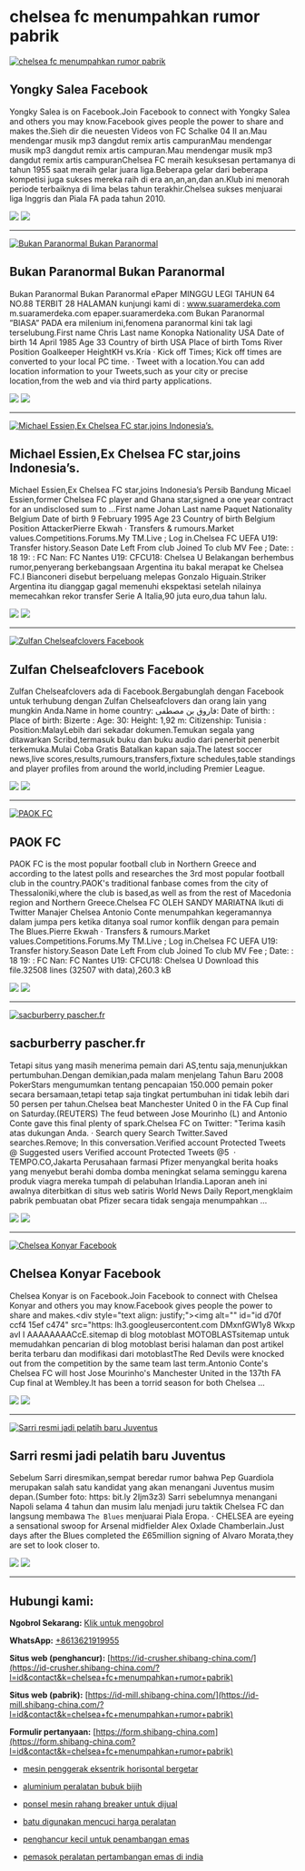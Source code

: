 # chelsea fc menumpahkan rumor pabrik

<a href="https://swt.shibang-china.com/?l=id&img&k=chelsea+fc+menumpahkan+rumor+pabrik" target="_blank">![chelsea fc menumpahkan rumor pabrik](http://static.shibang-china.com/all-800x300/1105.jpg)</a>

## Yongky Salea Facebook
Yongky Salea is on Facebook.Join Facebook to connect with Yongky Salea and others you may know.Facebook gives people the power to share and makes the.Sieh dir die neuesten Videos von FC Schalke 04 II an.Mau mendengar musik mp3 dangdut remix artis campuranMau mendengar musik mp3 dangdut remix artis campuran.Mau mendengar musik mp3 dangdut remix artis campuranChelsea FC meraih kesuksesan pertamanya di tahun 1955 saat meraih gelar juara liga.Beberapa gelar dari beberapa kompetisi juga sukses mereka raih di era an,an,an,dan an.Klub ini menorah periode terbaiknya di lima belas tahun terakhir.Chelsea sukses menjuarai liga Inggris dan Piala FA pada tahun 2010.


<a href="https://whatsapp.shibangsoft.com/WhatsApp.php" target="_blank" title="WhatsApp">![](http://static.shibang-china.com/icon/whatsapp.png)</a> <a href="https://swt.shibang-china.com/?l=id&icon&k=chelsea+fc+menumpahkan+rumor+pabrik" target="_blank">![](http://static.shibang-china.com/icon/chat-id.png)</a>

---

<a href="https://swt.shibang-china.com/?l=id&img&k=chelsea+fc+menumpahkan+rumor+pabrik" target="_blank">![Bukan Paranormal Bukan Paranormal](http://static.shibang-china.com/all-800x300/1032.jpg)</a>

## Bukan Paranormal Bukan Paranormal
Bukan Paranormal Bukan Paranormal ePaper MINGGU LEGI TAHUN 64 NO.88 TERBIT 28 HALAMAN kunjungi kami di : www.suaramerdeka.com m.suaramerdeka.com epaper.suaramerdeka.com Bukan Paranormal ”BIASA” PADA era milenium ini,fenomena paranormal kini tak lagi terselubung.First name Chris Last name Konopka Nationality USA Date of birth 14 April 1985 Age 33 Country of birth USA Place of birth Toms River Position Goalkeeper HeightKH vs.Kr&#237;a&nbsp;&#0183;&#32;Kick off Times; Kick off times are converted to your local PC time.&nbsp;&#0183;&#32;Tweet with a location.You can add location information to your Tweets,such as your city or precise location,from the web and via third party applications.


<a href="https://whatsapp.shibangsoft.com/WhatsApp.php" target="_blank" title="WhatsApp">![](http://static.shibang-china.com/icon/whatsapp.png)</a> <a href="https://swt.shibang-china.com/?l=id&icon&k=chelsea+fc+menumpahkan+rumor+pabrik" target="_blank">![](http://static.shibang-china.com/icon/chat-id.png)</a>

---

<a href="https://swt.shibang-china.com/?l=id&img&k=chelsea+fc+menumpahkan+rumor+pabrik" target="_blank">![Michael Essien,Ex Chelsea FC star,joins Indonesia’s.](http://static.shibang-china.com/all-800x300/45.jpg)</a>

## Michael Essien,Ex Chelsea FC star,joins Indonesia’s.
Michael Essien,Ex Chelsea FC star,joins Indonesia’s Persib Bandung Micael Essien,former Chelsea FC player and Ghana star,signed a one year contract for an undisclosed sum to …First name Johan Last name Paquet Nationality Belgium Date of birth 9 February 1995 Age 23 Country of birth Belgium Position AttackerPierre Ekwah&nbsp;&#0183;&#32;Transfers &amp; rumours.Market values.Competitions.Forums.My TM.Live ; Log in.Chelsea FC UEFA U19: Transfer history.Season Date Left From club Joined To club MV Fee ; Date: : 18 19: : FC Nan: FC Nantes U19: CFCU18: Chelsea U Belakangan berhembus rumor,penyerang berkebangsaan Argentina itu bakal merapat ke Chelsea FC.I Bianconeri disebut berpeluang melepas Gonzalo Higuain.Striker Argentina itu dianggap gagal memenuhi ekspektasi setelah nilainya memecahkan rekor transfer Serie A Italia,90 juta euro,dua tahun lalu.


<a href="https://whatsapp.shibangsoft.com/WhatsApp.php" target="_blank" title="WhatsApp">![](http://static.shibang-china.com/icon/whatsapp.png)</a> <a href="https://swt.shibang-china.com/?l=id&icon&k=chelsea+fc+menumpahkan+rumor+pabrik" target="_blank">![](http://static.shibang-china.com/icon/chat-id.png)</a>

---

<a href="https://swt.shibang-china.com/?l=id&img&k=chelsea+fc+menumpahkan+rumor+pabrik" target="_blank">![Zulfan Chelseafclovers Facebook](http://static.shibang-china.com/all-800x300/1427.jpg)</a>

## Zulfan Chelseafclovers Facebook
Zulfan Chelseafclovers ada di Facebook.Bergabunglah dengan Facebook untuk terhubung dengan Zulfan Chelseafclovers dan orang lain yang mungkin Anda.Name in home country: فاروق بن مصطفى: Date of birth: : Place of birth: Bizerte : Age: 30: Height: 1,92 m: Citizenship: Tunisia : Position:MalayLebih dari sekadar dokumen.Temukan segala yang ditawarkan Scribd,termasuk buku dan buku audio dari penerbit penerbit terkemuka.Mulai Coba Gratis Batalkan kapan saja.The latest soccer news,live scores,results,rumours,transfers,fixture schedules,table standings and player profiles from around the world,including Premier League.


<a href="https://whatsapp.shibangsoft.com/WhatsApp.php" target="_blank" title="WhatsApp">![](http://static.shibang-china.com/icon/whatsapp.png)</a> <a href="https://swt.shibang-china.com/?l=id&icon&k=chelsea+fc+menumpahkan+rumor+pabrik" target="_blank">![](http://static.shibang-china.com/icon/chat-id.png)</a>

---

<a href="https://swt.shibang-china.com/?l=id&img&k=chelsea+fc+menumpahkan+rumor+pabrik" target="_blank">![PAOK FC](http://static.shibang-china.com/all-800x300/863.jpg)</a>

## PAOK FC
PAOK FC is the most popular football club in Northern Greece and according to the latest polls and researches the 3rd most popular football club in the country.PAOK's traditional fanbase comes from the city of Thessaloniki,where the club is based,as well as from the rest of Macedonia region and Northern Greece.Chelsea FC OLEH SANDY MARIATNA Ikuti di Twitter Manajer Chelsea Antonio Conte menumpahkan kegeramannya dalam jumpa pers ketika ditanya soal rumor konflik dengan para pemain The Blues.Pierre Ekwah&nbsp;&#0183;&#32;Transfers &amp; rumours.Market values.Competitions.Forums.My TM.Live ; Log in.Chelsea FC UEFA U19: Transfer history.Season Date Left From club Joined To club MV Fee ; Date: : 18 19: : FC Nan: FC Nantes U19: CFCU18: Chelsea U Download this file.32508 lines (32507 with data),260.3 kB


<a href="https://whatsapp.shibangsoft.com/WhatsApp.php" target="_blank" title="WhatsApp">![](http://static.shibang-china.com/icon/whatsapp.png)</a> <a href="https://swt.shibang-china.com/?l=id&icon&k=chelsea+fc+menumpahkan+rumor+pabrik" target="_blank">![](http://static.shibang-china.com/icon/chat-id.png)</a>

---

<a href="https://swt.shibang-china.com/?l=id&img&k=chelsea+fc+menumpahkan+rumor+pabrik" target="_blank">![sacburberry pascher.fr](http://static.shibang-china.com/all-800x300/1524.jpg)</a>

## sacburberry pascher.fr
Tetapi situs yang masih menerima pemain dari AS,tentu saja,menunjukkan pertumbuhan.Dengan demikian,pada malam menjelang Tahun Baru 2008 PokerStars mengumumkan tentang pencapaian 150.000 pemain poker secara bersamaan,tetapi tetap saja tingkat pertumbuhan ini tidak lebih dari 50 persen per tahun.Chelsea beat Manchester United 0 in the FA Cup final on Saturday.(REUTERS) The feud between Jose Mourinho (L) and Antonio Conte gave this final plenty of spark.Chelsea FC on Twitter: &quot;Terima kasih atas dukungan Anda.&nbsp;&#0183;&#32;Search query Search Twitter.Saved searches.Remove; In this conversation.Verified account Protected Tweets @ Suggested users Verified account Protected Tweets @5 &nbsp;&#0183;&#32;TEMPO.CO,Jakarta Perusahaan farmasi Pfizer menyangkal berita hoaks yang menyebut berahi domba domba meningkat selama seminggu karena produk viagra mereka tumpah di pelabuhan Irlandia.Laporan aneh ini awalnya diterbitkan di situs web satiris World News Daily Report,mengklaim pabrik pembuatan obat Pfizer secara tidak sengaja menumpahkan …


<a href="https://whatsapp.shibangsoft.com/WhatsApp.php" target="_blank" title="WhatsApp">![](http://static.shibang-china.com/icon/whatsapp.png)</a> <a href="https://swt.shibang-china.com/?l=id&icon&k=chelsea+fc+menumpahkan+rumor+pabrik" target="_blank">![](http://static.shibang-china.com/icon/chat-id.png)</a>

---

<a href="https://swt.shibang-china.com/?l=id&img&k=chelsea+fc+menumpahkan+rumor+pabrik" target="_blank">![Chelsea Konyar Facebook](http://static.shibang-china.com/all-800x300/1207.jpg)</a>

## Chelsea Konyar Facebook
Chelsea Konyar is on Facebook.Join Facebook to connect with Chelsea Konyar and others you may know.Facebook gives people the power to share and makes.&lt;div style=&quot;text align: justify;&quot;&gt;&lt;img alt=&quot;&quot; id=&quot;id d70f ccf4 15ef c474&quot; src=&quot;https: lh3.googleusercontent.com DMxnfGW1y8 Wkxp avI I AAAAAAAACcE.sitemap di blog motoblast MOTOBLASTsitemap untuk memudahkan pencarian di blog motoblast berisi halaman dan post artikel berita terbaru dan modifikasi dari motoblastThe Red Devils were knocked out from the competition by the same team last term.Antonio Conte's Chelsea FC will host Jose Mourinho's Manchester United in the 137th FA Cup final at Wembley.It has been a torrid season for both Chelsea …


<a href="https://whatsapp.shibangsoft.com/WhatsApp.php" target="_blank" title="WhatsApp">![](http://static.shibang-china.com/icon/whatsapp.png)</a> <a href="https://swt.shibang-china.com/?l=id&icon&k=chelsea+fc+menumpahkan+rumor+pabrik" target="_blank">![](http://static.shibang-china.com/icon/chat-id.png)</a>

---

<a href="https://swt.shibang-china.com/?l=id&img&k=chelsea+fc+menumpahkan+rumor+pabrik" target="_blank">![Sarri resmi jadi pelatih baru Juventus](http://static.shibang-china.com/all-800x300/273.jpg)</a>

## Sarri resmi jadi pelatih baru Juventus
Sebelum Sarri diresmikan,sempat beredar rumor bahwa Pep Guardiola merupakan salah satu kandidat yang akan menangani Juventus musim depan.(Sumber foto: https: bit.ly 2Ijm3z3) Sarri sebelumnya menangani Napoli selama 4 tahun dan musim lalu menjadi juru taktik Chelsea FC dan langsung membawa `The Blues` menjuarai Piala Eropa.&nbsp;&#0183;&#32;CHELSEA are eyeing a sensational swoop for Arsenal midfielder Alex Oxlade Chamberlain.Just days after the Blues completed the &#163;65million signing of Alvaro Morata,they are set to look closer to.

<a href="https://whatsapp.shibangsoft.com/WhatsApp.php" target="_blank" title="WhatsApp">![](http://static.shibang-china.com/icon/whatsapp.png)</a> <a href="https://swt.shibang-china.com/?l=id&icon&k=chelsea+fc+menumpahkan+rumor+pabrik" target="_blank">![](http://static.shibang-china.com/icon/chat-id.png)</a>

---
## Hubungi kami:

**Ngobrol Sekarang:** [Klik untuk mengobrol](https://swt.shibang-china.com?l=id&contact&k=chelsea+fc+menumpahkan+rumor+pabrik)

**WhatsApp:**  [+8613621919955](https://whatsapp.shibangsoft.com/WhatsApp.php)

**Situs web (penghancur):** [https://id-crusher.shibang-china.com/](https://id-crusher.shibang-china.com/?l=id&contact&k=chelsea+fc+menumpahkan+rumor+pabrik)

**Situs web (pabrik):** [https://id-mill.shibang-china.com/](https://id-mill.shibang-china.com/?l=id&contact&k=chelsea+fc+menumpahkan+rumor+pabrik)

**Formulir pertanyaan:** [https://form.shibang-china.com](https://form.shibang-china.com?l=id&contact&k=chelsea+fc+menumpahkan+rumor+pabrik)

* [mesin penggerak eksentrik horisontal bergetar](../49/mesin%20penggerak%20eksentrik%20horisontal%20bergetar.md)

* [aluminium peralatan bubuk bijih](../45/aluminium%20peralatan%20bubuk%20bijih.md)

* [ponsel mesin rahang breaker untuk dijual](../45/ponsel%20mesin%20rahang%20breaker%20untuk%20dijual.md)

* [batu digunakan mencuci harga peralatan](../46/batu%20digunakan%20mencuci%20harga%20peralatan.md)

* [penghancur kecil untuk penambangan emas](../43/penghancur%20kecil%20untuk%20penambangan%20emas.md)

* [pemasok peralatan pertambangan emas di india](../43/pemasok%20peralatan%20pertambangan%20emas%20di%20india.md)